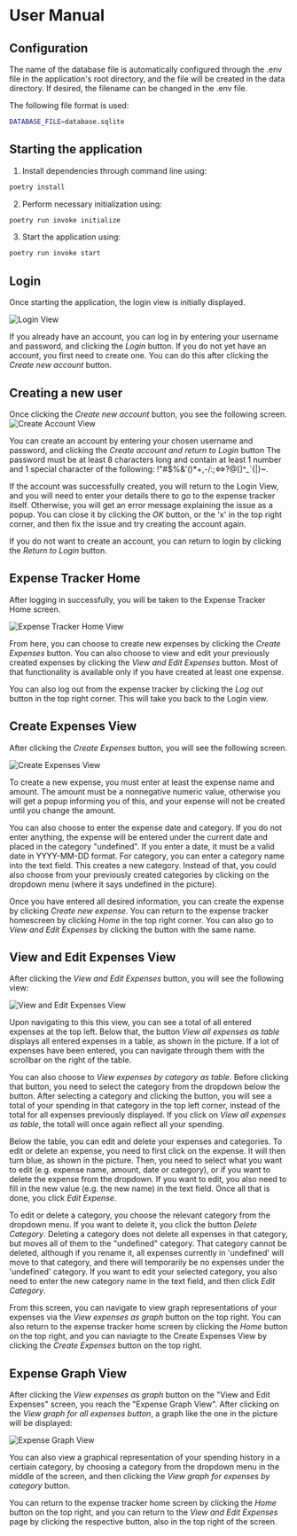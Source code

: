 # User Manual

## Configuration
The name of the database file is automatically configured through the .env file in the application's root directory, and the file will be created in the data directory. If desired, the filename can be changed in the .env file.

The following file format is used:

```bash
DATABASE_FILE=database.sqlite
```

## Starting the application

1. Install dependencies through command line using:

```bash
poetry install
```

2. Perform necessary initialization using:

```bash
poetry run invoke initialize
```

3. Start the application using: 

```bash
poetry run invoke start
```

## Login
Once starting the application, the login view is initially displayed.

![Login View](./images/login_view.png)

If you already have an account, you can log in by entering your username and password, and clicking the *Login* button.
If you do not yet have an account, you first need to create one. You can do this after clicking the *Create new account* button.

## Creating a new user
Once clicking the *Create new account* button, you see the following screen.
![Create Account View](./images/create_account_view.png)

You can create an account by entering your chosen username and password, and clicking the *Create account and return to Login* button The password must be at least 8 characters long and contain at least 1 number and 1 special character of the following: !"#$%&'()*+,-/:;<=>?@[\]^_`{|}~.

If the account was successfully created, you will return to the Login View, and you will need to enter your details there to go to the expense tracker itself.
Otherwise, you will get an error message explaining the issue as a popup. You can close it by clicking the *OK* button, or the 'x' in the top right corner, and then fix the issue and try creating the account again.

If you do not want to create an account, you can return to login by clicking the *Return to Login* button.

## Expense Tracker Home 
After logging in successfully, you will be taken to the Expense Tracker Home screen.

![Expense Tracker Home View](./images/expense_tracker_homescreen.png)

From here, you can choose to create new expenses by clicking the *Create Expenses* button.
You can also choose to view and edit your previously created expenses by clicking the *View and Edit Expenses* button. Most of that functionality is available only if you have created at least one expense.

You can also log out from the expense tracker by clicking the *Log out* button in the top right corner. This will take you back to the Login view.

## Create Expenses View
After clicking the *Create Expenses* button, you will see the following screen.

![Create Expenses View](./images/create_expense_view.png)

To create a new expense, you must enter at least the expense name and amount. The amount must be a nonnegative numeric value, otherwise you will get a popup informing you of this, and your expense will not be created until you change the amount.

You can also choose to enter the expense date and category. If you do not enter anything, the expense will be entered under the current date and placed in the category "undefined". If you enter a date, it must be a valid date in YYYY-MM-DD format. For category, you can enter a category name into the text field. This creates a new category. Instead of that, you could also choose from your previously created categories by clicking on the dropdown menu (where it says undefined in the picture). 

Once you have entered all desired information, you can create the expense by clicking *Create new expense*.
You can return to the expense tracker homescreen by clicking *Home* in the top right corner.
You can also go to *View and Edit Expenses* by clicking the button with the same name.

## View and Edit Expenses View

After clicking the *View and Edit Expenses* button, you will see the following view:

![View and Edit Expenses View](./images/view_edit_expenses.png)

Upon navigating to this this view, you can see a total of all entered expenses at the top left. Below that, the button *View all expenses as table* displays all entered expenses in a table, as shown in the picture. If a lot of expenses have been entered, you can navigate through them with the scrollbar on the right of the table. 

You can also choose to *View expenses by category as table*. Before clicking that button, you need to select the category from the dropdown below the button. After selecting a category and clicking the button, you will see a total of your spending in that category in the top left corner, instead of the total for all expenses previously displayed. If you click on *View all expenses as table*, the totall will once again reflect all your spending.

Below the table, you can edit and delete your expenses and categories.
To edit or delete an expense, you need to first click on the expense. It will then turn blue, as shown in the picture. Then, you need to select what you want to edit (e.g. expense name, amount, date or category), or if you want to delete the expense from the dropdown. If you want to edit, you also need to fill in the new value (e.g. the new name) in the text field. Once all that is done, you click *Edit Expense*.

To edit or delete a category, you choose the relevant category from the dropdown menu. If you want to delete it, you click the button *Delete Category*. Deleting a category does not delete all expenses in that category, but moves all of them to the "undefined" category. That category cannot be deleted, although if you rename it, all expenses currently in 'undefined' will move to that category, and there will temporarily be no expenses under the 'undefined' category. If you want to edit your selected category, you also need to enter the new category name in the text field, and then click *Edit Category*.

From this screen, you can navigate to view graph representations of your expenses via the *View expenses as graph* button on the top right. 
You can also return to the expense tracker home screen by clicking the *Home* button on the top right, and you can naviagte to the Create Expenses View by clicking the *Create Expenses* button on the top right.

## Expense Graph View

After clicking the *View expenses as graph* button on the "View and Edit Expenses" screen, you reach the "Expense Graph View". After clicking on the *View graph for all expenses button*, a graph like the one in the picture will be displayed:

![Expense Graph View](./images/expense_graph_view.png)

You can also view a graphical representation of your spending history in a certiain category, by choosing a category from the dropdown menu in the middle of the screen, and then clicking the *View graph for expenses by category* button.

You can return to the expense tracker home screen by clicking the *Home* button on the top right, and you can return to the *View and Edit Expenses* page by clicking the respective button, also in the top right of the screen.
